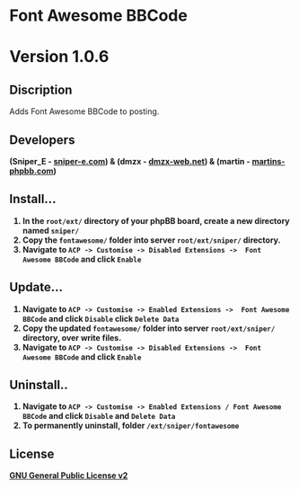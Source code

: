 # Font Awesome BBCode
# Version 1.0.6

## Discription
Adds Font Awesome BBCode to posting.

## Developers
<strong>(Sniper_E - [sniper-e.com](https://www.sniper-e.com)) & (dmzx - [dmzx-web.net](https://www.dmzx-web.net)) & (martin - [martins-phpbb.com](https://www.martins-phpbb-test.com))

## Install...
1. In the `root/ext/` directory of your phpBB board, create a new directory named `sniper/`
2. Copy the `fontawesome/` folder into server `root/ext/sniper/` directory.
3. Navigate to `ACP -> Customise -> Disabled Extensions ->  Font Awesome BBCode` and click `Enable`

## Update...
1. Navigate to `ACP -> Customise -> Enabled Extensions ->  Font Awesome BBCode` and click `Disable` click `Delete Data`
2. Copy the updated `fontawesome/` folder into server `root/ext/sniper/` directory, over write files.
3. Navigate to `ACP -> Customise -> Disabled Extensions ->  Font Awesome BBCode` and click `Enable`

## Uninstall..
1. Navigate to `ACP -> Customise -> Enabled Extensions / Font Awesome BBCode` and click `Disable` and `Delete Data`
2. To permanently uninstall, folder `/ext/sniper/fontawesome`

## License
[GNU General Public License v2](http://opensource.org/licenses/GPL-2.0)
